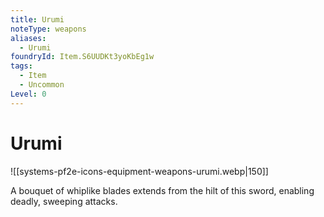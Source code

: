 ```yaml
---
title: Urumi
noteType: weapons
aliases:
  - Urumi
foundryId: Item.S6UUDKt3yoKbEg1w
tags:
  - Item
  - Uncommon
Level: 0
---
```


# Urumi
![[systems-pf2e-icons-equipment-weapons-urumi.webp|150]]

A bouquet of whiplike blades extends from the hilt of this sword, enabling deadly, sweeping attacks.
